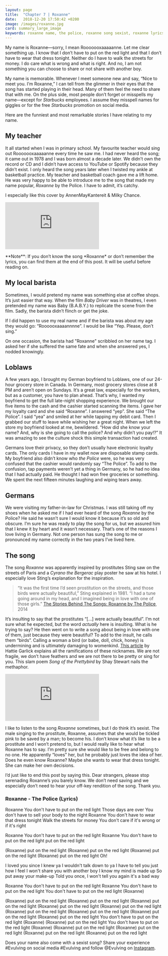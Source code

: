 ```yaml
---
layout: page
title:  "Chapter 7 | Roxanne"
date:   2018-12-20 17:50:42 +0200
image: /images/roxanne.jpg
card: summary_large_image
keywords: roxanne name, the police, roxanne song sexist, roxanne lyrics, song of the pretty bird, calling women birds is degrading
---
```

My name is Roxanne—sorry, I mean Rooooooxaaaaanne. Let me clear something up. I know that I don’t have to put on the red light and that I don’t have to wear that dress tonight. Neither do I have to walk the streets for money. I do care what is wrong and what is right. And no, I am not something you can choose to share or not share with another boy.

My name is memorable. Whenever I meet someone new and say, “Nice to meet you. I’m Roxanne,” I can tell from the glimmer in their eyes that the song has started playing in their head. Many of them feel the need to share that with me. On the plus side, most people don’t forget or misspells my name—except for *Starbucks* employees. I assume they misspell names for giggles or for the free *Starbucks* promotion on social media.

Here are the funniest and most remarkable stories I have relating to my name.

## My teacher
It all started when I was in primary school. My favourite teacher would sing out Rooooooxaaaaanne every time he saw me. I had never heard the song; it came out in 1978 and I was born almost a decade later. We didn’t own the record or CD and I didn’t have access to YouTube or Spotify because they didn’t exist. I only heard the song years later when I twisted my ankle at basketball practice. My teacher and basketball coach gave me a lift home. He was very happy to be able to introduce me to the song that made my name popular, *Roxanne* by the Police. I have to admit, it’s catchy.

I especially like this cover by AnnenMayKantereit & Milky Chance.

<p>
  <div class='embed-container'>
    <iframe src='https://www.youtube.com/embed/VI4ssGtfdxw' frameborder='0' allowfullscreen></iframe>
  </div>
</p>
**Note**: If you don’t know the song *Roxanne* or don’t remember the lyrics, you can find them at the end of this post. It will be useful before reading on.

## My local barista
Sometimes, I would pretend my name was something else at coffee shops. It’s just easier that way. When the film *Baby Driver* was in theatres, I even pretended my name was Baby (B.A.B.Y.) to replicate the scene from the film. Sadly, the barista didn’t flinch or get the joke.

If I did happen to use my real name and if the barista was about my age they would go: “Roooooxaaaannnne”. I would be like “Yep. Please, don’t sing.”

On one occasion, the barista had "Roxanne" scribbled on her name tag. I asked her if she suffered the same fate and when she answered yes, I nodded knowingly.

## Loblaws
A few years ago, I brought my German boyfriend to Loblaws, one of our 24-hour grocery store in Canada. In Germany, most grocery stores close at 8 PM and aren’t open on Sundays. It’s a great law, especially for the workers, but as a customer, you have to plan ahead. That’s why, I wanted my boyfriend to get the full late-night shopping experience. We brought our five items to the cash and the cashier started scanning the items.
I gave her my loyalty card and she said “Roxanne”.
I answered “yep”.
She said “The Police”.
I said “yea” and smiled at her while tapping my debit card. Then I grabbed our stuff to leave while wishing her a great night. When we left the store my boyfriend looked at me, bewildered. “How did she know your name? And, why is she going to call the police? And why didn’t you pay!?” It was amazing to see the culture shock this simple transaction had created.

Germans love their privacy, so they don’t usually have electronic loyalty cards. The only cards I have in my wallet now are disposable stamp cards. My boyfriend also didn’t know who *the Police* were, so he was very confused that the cashier would randomly say “The Police”. To add to the confusion, tap payments weren’t yet a thing in Germany, so he had no idea that I had actually paid. He thought I had won free groceries or something. We spent the next fifteen minutes laughing and wiping tears away.

## Germans
We were visiting my father-in-law for Christmas. I was still taking off my shoes when he asked me if I had ever heard of the song *Roxanne* by the Police? He said he wasn’t sure I would know it because it’s so old and obscure. I’m sure he was ready to play the song for us, but we assured him that I knew it by heart and it wasn’t necessary. That’s one of the reasons I love living in Germany. Not one person has sung the song to me or pronounced my name correctly in the two years I’ve lived here.

## The song
The song *Roxanne* was apparently inspired by prostitutes Sting saw on the streets of Paris and a *Cyrano the Bergerac* play poster he saw at his hotel. I especially love Sting’s explanation for the inspiration.

>“It was the first time I’d seen prostitution on the streets, and those birds were actually beautiful,” Sting explained in 1981. “I had a tune going around in my head, and I imagined being in love with one of those girls.”
>[The Stories Behind The Songs: Roxanne by The Police](https://www.loudersound.com/features/the-stories-behind-the-songs-roxanne), 2014

It’s insulting to say that the prostitutes “[...] were actually beautiful”. I’m not sure what he expected, but the word *actually* here is insulting. What is he trying to say? He then went on to write a song about being in love with one of them, just because they were beautiful? To add to the insult, he calls them “birds”. Calling a woman a bird (or babe, doll, chick, honey) is undermining and is ultimately damaging to womenkind. [This article](https://www.theguardian.com/commentisfree/2016/sep/30/bird-infantilising-hold-women-back) by Hattie Garlick explains all the ramifications of these nicknames. We are not fragile, we don’t have feathers and we are not there to be pretty or sing for you. This slam poem *Song of the Prettybird* by Shay Stewart nails the methaphor.
<p>
  <div class='embed-container'>
    <iframe src='https://www.youtube.com/embed/590wIcA6Nf0' frameborder='0' allowfullscreen></iframe>
  </div>
</p>

I like to listen to the song *Roxanne* sometimes, but I do think it’s sexist. The male singing to the prostitute, Roxanne, assumes that she would be tickled pink to be saved by a man; to become his. I don’t know what it’s like to be a prostitute and I won’t pretend to, but I would really like to hear what Roxanne has to say. I’m pretty sure she would like to be free and belong to no one. He apparently “loves” her, but he probably just loves the idea of her. Does he even know Roxanne? Maybe she wants to wear that dress tonight. She can make her own decisions.

I’d just like to end this post by saying this. Dear strangers, please stop serenading Roxanne’s you barely know. We don’t need saving and we especially don’t need to hear your off-key rendition of the song. Thank you.

### Roxanne - The Police (Lyrics)
Roxanne
You don't have to put on the red light
Those days are over
You don't have to sell your body to the night
Roxanne
You don't have to wear that dress tonight
Walk the streets for money
You don't care if it's wrong or if it's right

Roxanne
You don't have to put on the red light
Roxanne
You don't have to put on the red light
put on the red light

(Roxanne) put on the red light
(Roxanne) put on the red light
(Roxanne) put on the red light
(Roxanne) put on the red light
Oh!

I loved you since I knew ya
I wouldn't talk down to ya
I have to tell you just how I feel
I won't share you with another boy
I know my mind is made up
So put away your make-up
Told you once, I won't tell you again it's a bad way

Roxanne
You don't have to put on the red light
Roxanne
You don't have to put on the red light
You don't have to put on the red light (Roxanne)

(Roxanne) put on the red light
(Roxanne) put on the red light
(Roxanne) put on the red light
(Roxanne) put on the red light
(Roxanne) put on the red light
(Roxanne) put on the red light
(Roxanne) put on the red light
(Roxanne) put on the red light
(Roxanne) put on the red light
You don't have to put on the red light (Roxanne)
(Roxanne) put on the red light
You don't have to put on the red light (Roxanne)
(Roxanne) put on the red light
(Roxanne) put on the red light
(Roxanne) put on the red light
(Roxanne) put on the red light

Does your name also come with a sexist song? Share your experience #Evulving on social media #Evulving and follow @Evulving on [Instagram](https://www.instagram.com/evulving/).
